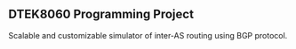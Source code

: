 ## DTEK8060 Programming Project

Scalable and customizable simulator of inter-AS routing using BGP protocol.
